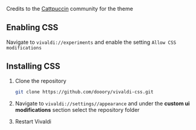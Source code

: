 Credits to the [Cattpuccin](https://github.com/catppuccin) community for the theme

## Enabling CSS

Navigate to `vivaldi://experiments` and enable the setting `Allow CSS modifications`

## Installing CSS
1. Clone the repository 
	```sh
	git clone https://github.com/dooory/vivaldi-css.git
	```
2. Navigate to `vivaldi://settings//appearance` and under the **custom ui modifications** section select the repository folder

3. Restart Vivaldi
